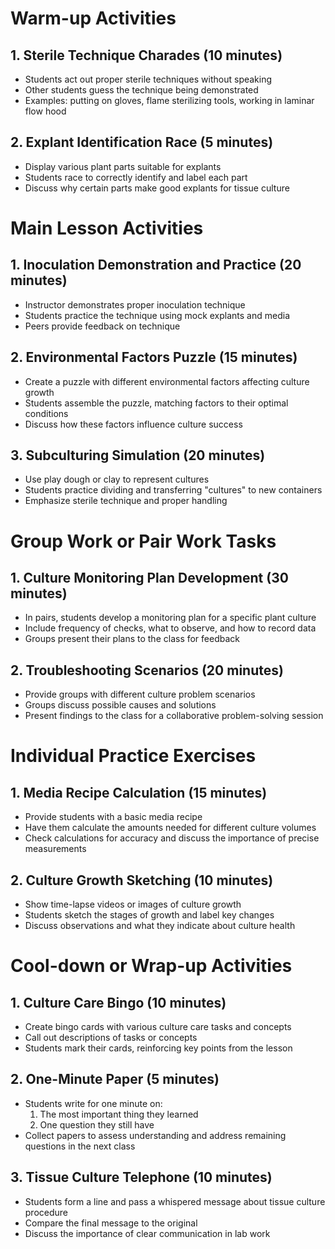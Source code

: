 # Warm-up Activities

## 1. Sterile Technique Charades (10 minutes)
- Students act out proper sterile techniques without speaking
- Other students guess the technique being demonstrated
- Examples: putting on gloves, flame sterilizing tools, working in laminar flow hood

## 2. Explant Identification Race (5 minutes)
- Display various plant parts suitable for explants
- Students race to correctly identify and label each part
- Discuss why certain parts make good explants for tissue culture

# Main Lesson Activities

## 1. Inoculation Demonstration and Practice (20 minutes)
- Instructor demonstrates proper inoculation technique
- Students practice the technique using mock explants and media
- Peers provide feedback on technique

## 2. Environmental Factors Puzzle (15 minutes)
- Create a puzzle with different environmental factors affecting culture growth
- Students assemble the puzzle, matching factors to their optimal conditions
- Discuss how these factors influence culture success

## 3. Subculturing Simulation (20 minutes)
- Use play dough or clay to represent cultures
- Students practice dividing and transferring "cultures" to new containers
- Emphasize sterile technique and proper handling

# Group Work or Pair Work Tasks

## 1. Culture Monitoring Plan Development (30 minutes)
- In pairs, students develop a monitoring plan for a specific plant culture
- Include frequency of checks, what to observe, and how to record data
- Groups present their plans to the class for feedback

## 2. Troubleshooting Scenarios (20 minutes)
- Provide groups with different culture problem scenarios
- Groups discuss possible causes and solutions
- Present findings to the class for a collaborative problem-solving session

# Individual Practice Exercises

## 1. Media Recipe Calculation (15 minutes)
- Provide students with a basic media recipe
- Have them calculate the amounts needed for different culture volumes
- Check calculations for accuracy and discuss the importance of precise measurements

## 2. Culture Growth Sketching (10 minutes)
- Show time-lapse videos or images of culture growth
- Students sketch the stages of growth and label key changes
- Discuss observations and what they indicate about culture health

# Cool-down or Wrap-up Activities

## 1. Culture Care Bingo (10 minutes)
- Create bingo cards with various culture care tasks and concepts
- Call out descriptions of tasks or concepts
- Students mark their cards, reinforcing key points from the lesson

## 2. One-Minute Paper (5 minutes)
- Students write for one minute on:
  1. The most important thing they learned
  2. One question they still have
- Collect papers to assess understanding and address remaining questions in the next class

## 3. Tissue Culture Telephone (10 minutes)
- Students form a line and pass a whispered message about tissue culture procedure
- Compare the final message to the original
- Discuss the importance of clear communication in lab work